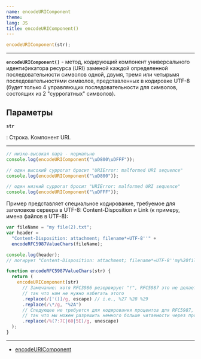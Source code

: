 ```yaml
---
name: encodeURIComponent
theme:
lang: JS
title: encodeURIComponent()
---
```


```js
encodeURIComponent(str);
```

---

**`encodeURIComponent()`** - метод, кодирующий компонент универсального идентификатора ресурса (URI) заменой каждой определенной последовательности символов одной, двумя, тремя или четырьмя последовательностями символов, представленных в кодировке UTF-8 (будет только 4 управляющих последовательности для символов, состоящих из 2 "суррогатных" символов).

## Параметры

**`str`**

: Строка. Компонент URI.

---

```js
// низко-высокая пара - нормально
console.log(encodeURIComponent("\uD800\uDFFF"));

// один высокий суррогат бросит "URIError: malformed URI sequence"
console.log(encodeURIComponent("\uD800"));

// один низкий суррогат бросит "URIError: malformed URI sequence"
console.log(encodeURIComponent("\uDFFF"));
```

Пример представляет специальное кодирование, требуемое для заголовков сервера в UTF-8: Content-Disposition и Link (к примеру, имена файлов в UTF-8):

```js
var fileName = "my file(2).txt";
var header =
  "Content-Disposition: attachment; filename*=UTF-8''" +
  encodeRFC5987ValueChars(fileName);

console.log(header);
// логирует "Content-Disposition: attachment; filename*=UTF-8''my%20file%282%29.txt"

function encodeRFC5987ValueChars(str) {
  return (
    encodeURIComponent(str)
      // Замечание: хотя RFC3986 резервирует "!", RFC5987 это не делает,
      // так что нам не нужно избегать этого
      .replace(/['()]/g, escape) // i.e., %27 %28 %29
      .replace(/\*/g, "%2A")
      // Следующее не требуется для кодирования процентов для RFC5987,
      // так что мы можем разрешить немного больше читаемости через провод: |`^
      .replace(/%(?:7C|60|5E)/g, unescape)
  );
}
```

---

- [encodeURIComponent](https://developer.mozilla.org/ru/docs/Web/JavaScript/Reference/Global_Objects/encodeURIComponent)
